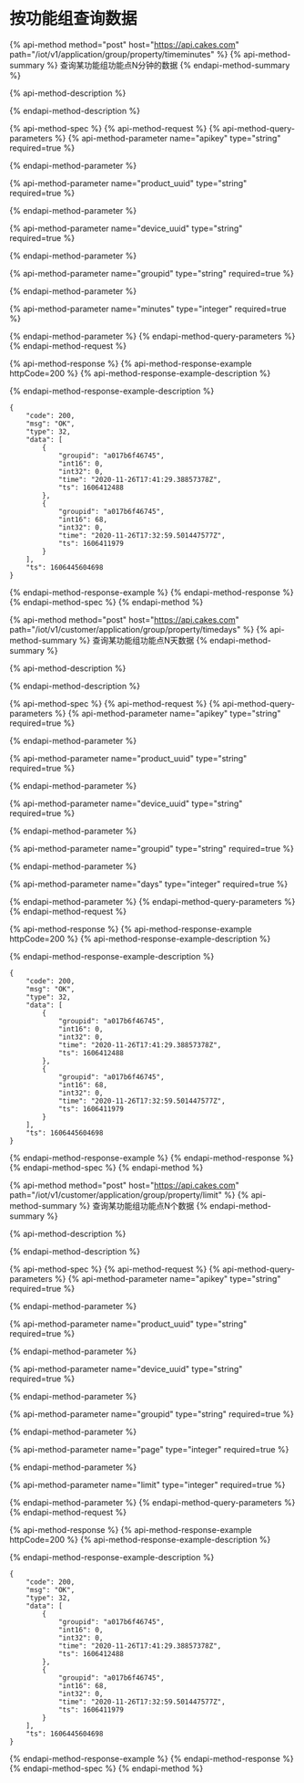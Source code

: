 # 按功能组查询数据

{% api-method method="post" host="https://api.cakes.com" path="/iot/v1/application/group/property/timeminutes" %}
{% api-method-summary %}
查询某功能组功能点N分钟的数据
{% endapi-method-summary %}

{% api-method-description %}

{% endapi-method-description %}

{% api-method-spec %}
{% api-method-request %}
{% api-method-query-parameters %}
{% api-method-parameter name="apikey" type="string" required=true %}

{% endapi-method-parameter %}

{% api-method-parameter name="product\_uuid" type="string" required=true %}

{% endapi-method-parameter %}

{% api-method-parameter name="device\_uuid" type="string" required=true %}

{% endapi-method-parameter %}

{% api-method-parameter name="groupid" type="string" required=true %}

{% endapi-method-parameter %}

{% api-method-parameter name="minutes" type="integer" required=true %}

{% endapi-method-parameter %}
{% endapi-method-query-parameters %}
{% endapi-method-request %}

{% api-method-response %}
{% api-method-response-example httpCode=200 %}
{% api-method-response-example-description %}

{% endapi-method-response-example-description %}

```
{
    "code": 200,
    "msg": "OK",
    "type": 32,
    "data": [
        {
            "groupid": "a017b6f46745",
            "int16": 0,
            "int32": 0,
            "time": "2020-11-26T17:41:29.38857378Z",
            "ts": 1606412488
        },
        {
            "groupid": "a017b6f46745",
            "int16": 68,
            "int32": 0,
            "time": "2020-11-26T17:32:59.501447577Z",
            "ts": 1606411979
        }
    ],
    "ts": 1606445604698
}
```
{% endapi-method-response-example %}
{% endapi-method-response %}
{% endapi-method-spec %}
{% endapi-method %}

{% api-method method="post" host="https://api.cakes.com" path="/iot/v1/customer/application/group/property/timedays" %}
{% api-method-summary %}
查询某功能组功能点N天数据
{% endapi-method-summary %}

{% api-method-description %}

{% endapi-method-description %}

{% api-method-spec %}
{% api-method-request %}
{% api-method-query-parameters %}
{% api-method-parameter name="apikey" type="string" required=true %}

{% endapi-method-parameter %}

{% api-method-parameter name="product\_uuid" type="string" required=true %}

{% endapi-method-parameter %}

{% api-method-parameter name="device\_uuid" type="string" required=true %}

{% endapi-method-parameter %}

{% api-method-parameter name="groupid" type="string" required=true %}

{% endapi-method-parameter %}

{% api-method-parameter name="days" type="integer" required=true %}

{% endapi-method-parameter %}
{% endapi-method-query-parameters %}
{% endapi-method-request %}

{% api-method-response %}
{% api-method-response-example httpCode=200 %}
{% api-method-response-example-description %}

{% endapi-method-response-example-description %}

```
{
    "code": 200,
    "msg": "OK",
    "type": 32,
    "data": [
        {
            "groupid": "a017b6f46745",
            "int16": 0,
            "int32": 0,
            "time": "2020-11-26T17:41:29.38857378Z",
            "ts": 1606412488
        },
        {
            "groupid": "a017b6f46745",
            "int16": 68,
            "int32": 0,
            "time": "2020-11-26T17:32:59.501447577Z",
            "ts": 1606411979
        }
    ],
    "ts": 1606445604698
}
```
{% endapi-method-response-example %}
{% endapi-method-response %}
{% endapi-method-spec %}
{% endapi-method %}

{% api-method method="post" host="https://api.cakes.com" path="/iot/v1/customer/application/group/property/limit" %}
{% api-method-summary %}
查询某功能组功能点N个数据
{% endapi-method-summary %}

{% api-method-description %}

{% endapi-method-description %}

{% api-method-spec %}
{% api-method-request %}
{% api-method-query-parameters %}
{% api-method-parameter name="apikey" type="string" required=true %}

{% endapi-method-parameter %}

{% api-method-parameter name="product\_uuid" type="string" required=true %}

{% endapi-method-parameter %}

{% api-method-parameter name="device\_uuid" type="string" required=true %}

{% endapi-method-parameter %}

{% api-method-parameter name="groupid" type="string" required=true %}

{% endapi-method-parameter %}

{% api-method-parameter name="page" type="integer" required=true %}

{% endapi-method-parameter %}

{% api-method-parameter name="limit" type="integer" required=true %}

{% endapi-method-parameter %}
{% endapi-method-query-parameters %}
{% endapi-method-request %}

{% api-method-response %}
{% api-method-response-example httpCode=200 %}
{% api-method-response-example-description %}

{% endapi-method-response-example-description %}

```
{
    "code": 200,
    "msg": "OK",
    "type": 32,
    "data": [
        {
            "groupid": "a017b6f46745",
            "int16": 0,
            "int32": 0,
            "time": "2020-11-26T17:41:29.38857378Z",
            "ts": 1606412488
        },
        {
            "groupid": "a017b6f46745",
            "int16": 68,
            "int32": 0,
            "time": "2020-11-26T17:32:59.501447577Z",
            "ts": 1606411979
        }
    ],
    "ts": 1606445604698
}
```
{% endapi-method-response-example %}
{% endapi-method-response %}
{% endapi-method-spec %}
{% endapi-method %}


